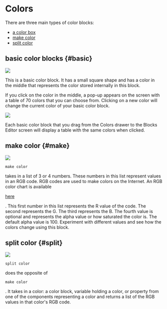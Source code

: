 # Colors

There are three main types of color blocks:

* [a color box](colors.md#basic)
* [make color](colors.md#make)
* [split color](colors.md#split)

## basic color blocks {#basic}

![](../.gitbook/assets/basiccolorblock.png)

This is a basic color block. It has a small square shape and has a color in the middle that represents the color stored internally in this block.

If you click on the color in the middle, a pop-up appears on the screen with a table of 70 colors that you can choose from. Clicking on a new color will change the current color of your basic color block.

![](../.gitbook/assets/colorblock.gif)

Each basic color block that you drag from the Colors drawer to the Blocks Editor screen will display a table with the same colors when clicked.

## make color {#make}

![](../.gitbook/assets/makecolor.png)

`make color`

takes in a list of 3 or 4 numbers. These numbers in this list represent values in an RGB code. RGB codes are used to make colors on the Internet. An RGB color chart is available

[here](http://www.tayloredmktg.com/rgb/)

. This first number in this list represents the R value of the code. The second represents the G. The third represents the B. The fourth value is optional and represents the alpha value or how saturated the color is. The default alpha value is 100. Experiment with different values and see how the colors change using this block.

## split color {#split}

![](../.gitbook/assets/splitcolor.png)

`split color`

does the opposite of

`make color`

. It takes in a color: a color block, variable holding a color, or property from one of the components representing a color and returns a list of the RGB values in that color's RGB code.

